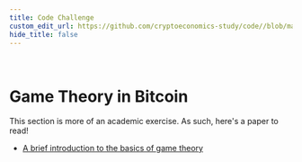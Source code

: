```yaml
---
title: Code Challenge
custom_edit_url: https://github.com/cryptoeconomics-study/code//blob/master/ch3/3.4/README.md
hide_title: false
---
```

<!-- This file is generated by /website/scripts/sync-util.js - changes will be overwritten! -->

<br />

# Game Theory in Bitcoin

This section is more of an academic exercise. As such, here's a paper to read!
- [A brief introduction to the basics of game theory](https://papers.ssrn.com/sol3/papers.cfm?abstract_id=1968579)

<br />


